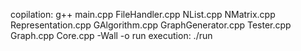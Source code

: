 copilation:
g++ 
    main.cpp FileHandler.cpp NList.cpp NMatrix.cpp Representation.cpp 
    GAlgorithm.cpp GraphGenerator.cpp Tester.cpp Graph.cpp Core.cpp 
    -Wall -o run
execution:
./run